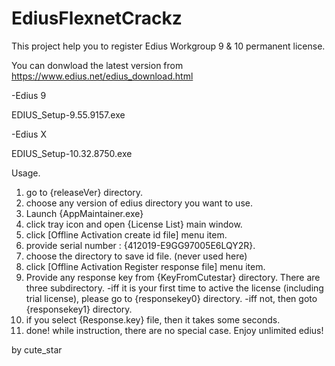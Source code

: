 # EdiusFlexnetCrackz
This project help you to register Edius Workgroup 9 & 10 permanent license.

You can donwload the latest version from https://www.edius.net/edius_download.html

-Edius 9

EDIUS_Setup-9.55.9157.exe

-Edius X

EDIUS_Setup-10.32.8750.exe



Usage.
1. go to {releaseVer} directory.
2. choose any version of edius directory you want to use.
3. Launch {AppMaintainer.exe}
4. click tray icon and open {License List} main window.
5. click [Offline Activation create id file] menu item.
6. provide serial number : {412019-E9GG97005E6LQY2R}.
7. choose the directory to save id file. (never used here)
8. click [Offline Activation Register response file] menu item.
9. Provide any response key from {KeyFromCutestar} directory.
There are three subdirectory.
-iff it is your first time to active the license (including trial license),
please go to {responsekey0} directory.
-iff not, then goto {responsekey1} directory.
10. if you select {Response.key} file, then it takes some seconds.
11. done!
while instruction, there are no special case.
Enjoy unlimited edius!

by cute_star
 

